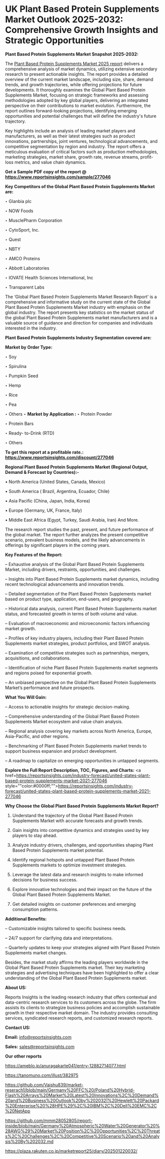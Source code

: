 # UK Plant Based Protein Supplements Market Outlook 2025-2032: Comprehensive Growth Insights and Strategic Opportunities

<strong>Plant Based Protein Supplements Market Snapshot 2025-2032:</strong>

The <a href=https://www.reportsinsights.com/sample/277046>Plant Based Protein Supplements Market 2025 report</a> delivers a comprehensive analysis of market dynamics, utilizing extensive secondary research to present actionable insights. The report provides a detailed overview of the current market landscape, including size, share, demand trends, and growth trajectories, while offering projections for future developments. It thoroughly examines the Global Plant Based Protein Supplements Market, focusing on strategic frameworks and assessing methodologies adopted by key global players, delivering an integrated perspective on their contributions to market evolution. Furthermore, the report outlines forward-looking projections, identifying emerging opportunities and potential challenges that will define the industry's future trajectory.

Key highlights include an analysis of leading market players and manufacturers, as well as their latest strategies such as product innovations, partnerships, joint ventures, technological advancements, and competitive segmentation by region and industry. The report offers a meticulous evaluation of critical factors such as production methodologies, marketing strategies, market share, growth rate, revenue streams, profit-loss metrics, and value chain dynamics.

<strong>Get a Sample PDF copy of the report @ <a href=https://www.reportsinsights.com/sample/277046 style=color:#0000ff;>https://www.reportsinsights.com/sample/277046</a></strong>

<strong>Key Competitors of the Global Plant Based Protein Supplements Market are:</strong>

‣ Glanbia plc

‣ NOW Foods

‣ MusclePharm Corporation

‣ CytoSport, Inc.

‣ Quest

‣ NBTY

‣ AMCO Proteins

‣ Abbott Laboratories

‣ IOVATE Health Sciences International, Inc

‣ Transparent Labs

The ‘Global Plant Based Protein Supplements Market Research Report’ is a comprehensive and informative study on the current state of the Global Plant Based Protein Supplements Market industry with emphasis on the global industry. The report presents key statistics on the market status of the global Plant Based Protein Supplements market manufacturers and is a valuable source of guidance and direction for companies and individuals interested in the industry.

<strong>Plant Based Protein Supplements Industry Segmentation covered are:</strong>

<strong>Market by Order Type: </strong>

‣ Soy

‣ Spirulina

‣ Pumpkin Seed

‣ Hemp

‣ Rice

‣ Pea

‣ Others
‣ 
<strong>Market by Application :</strong>
‣ Protein Powder

‣ Protein Bars

‣ Ready- to-Drink (RTD)

‣ Others

<strong>To get this report at a profitable rate.: <a href=https://www.reportsinsights.com/discount/277046 style=color:#0000ff;>https://www.reportsinsights.com/discount/277046</a></strong>

<strong>Regional Plant Based Protein Supplements Market (Regional Output, Demand &amp; Forecast by Countries):-</strong>

• North America (United States, Canada, Mexico)

• South America ( Brazil, Argentina, Ecuador, Chile)

• Asia Pacific (China, Japan, India, Korea)

• Europe (Germany, UK, France, Italy)

• Middle East Africa (Egypt, Turkey, Saudi Arabia, Iran) And More.

The research report studies the past, present, and future performance of the global market. The report further analyzes the present competitive scenario, prevalent business models, and the likely advancements in offerings by significant players in the coming years.

<strong>Key Features of the Report:</strong>

– Exhaustive analysis of the Global Plant Based Protein Supplements Market, including drivers, restraints, opportunities, and challenges.

– Insights into Plant Based Protein Supplements market dynamics, including recent technological advancements and innovation trends.

– Detailed segmentation of the Plant Based Protein Supplements market based on product type, application, end-users, and geography.

– Historical data analysis, current Plant Based Protein Supplements market status, and forecasted growth in terms of both volume and value.

– Evaluation of macroeconomic and microeconomic factors influencing market growth.

– Profiles of key industry players, including their Plant Based Protein Supplements market strategies, product portfolios, and SWOT analysis.

– Examination of competitive strategies such as partnerships, mergers, acquisitions, and collaborations.

– Identification of niche Plant Based Protein Supplements market segments and regions poised for exponential growth.

– An unbiased perspective on the Global Plant Based Protein Supplements Market’s performance and future prospects.

<strong>What You Will Gain:</strong>

– Access to actionable insights for strategic decision-making.

– Comprehensive understanding of the Global Plant Based Protein Supplements Market ecosystem and value chain analysis.

– Regional analysis covering key markets across North America, Europe, Asia-Pacific, and other regions.

– Benchmarking of Plant Based Protein Supplements market trends to support business expansion and product development.

– A roadmap to capitalize on emerging opportunities in untapped segments.

<strong>Explore the Full Report Description, TOC, Figures, and Charts:</strong>
<a href=https://reportsinsights.com/industry-forecast/united-states-plant-based-protein-supplements-market-2021-277046 style=""color:#0000ff;"">https://reportsinsights.com/industry-forecast/united-states-plant-based-protein-supplements-market-2021-277046</a>

<strong>Why Choose the Global Plant Based Protein Supplements Market Report?</strong>

1. Understand the trajectory of the Global Plant Based Protein Supplements Market with accurate forecasts and growth trends.

2. Gain insights into competitive dynamics and strategies used by key players to stay ahead.

3. Analyze industry drivers, challenges, and opportunities shaping Plant Based Protein Supplements market potential.

4. Identify regional hotspots and untapped Plant Based Protein Supplements markets to optimize investment strategies.

5. Leverage the latest data and research insights to make informed decisions for business success.

6. Explore innovative technologies and their impact on the future of the Global Plant Based Protein Supplements Market.

7. Get detailed insights on customer preferences and emerging consumption patterns.

<strong>Additional Benefits:</strong>

– Customizable insights tailored to specific business needs.

– 24/7 support for clarifying data and interpretations.

– Quarterly updates to keep your strategies aligned with Plant Based Protein Supplements market changes.

Besides, the market study affirms the leading players worldwide in the Global Plant Based Protein Supplements market. Their key marketing strategies and advertising techniques have been highlighted to offer a clear understanding of the Global Plant Based Protein Supplements market.

<strong><strong>About US</strong>:</strong>

Reports Insights is the leading research industry that offers contextual and data-centric research services to its customers across the globe. The firm assists its clients to strategize business policies and accomplish sustainable growth in their respective market domain. The industry provides consulting services, syndicated research reports, and customized research reports.

<strong>Contact US:</strong>

<p class=><b>Email:</b> <a href=mailto:info@reportsinsights.com>info@reportsinsights.com</a></p>
<p class=><b>Sales:</b> <a href=mailto:sales@reportsinsights.com>sales@reportsinsights.com</a></p>

<strong>Our other reports</strong>

<a href=https://ameblo.jp/anuragakarte041/entry-12882714077.html>https://ameblo.jp/anuragakarte041/entry-12882714077.html</a>

<a href=https://tanomuno.com/illust/382975>https://tanomuno.com/illust/382975</a>

<a href=https://github.com/Vaishu839/market-reserach1/blob/main/Germany%20FFC%20/Poland%20Hybrid-Flash%20Arrays%20Market%20Latest%20Innovations%2C%20Demand%20and%20Business%20Outlook%20by%202032|%20Hewlett%20Packard%20Enterprise%20%28HPE%29%2C%20IBM%2C%20Dell%20EMC%2C%20NetApp>https://github.com/Vaishu839/market-reserach1/blob/main/Germany%20FFC%20/Poland%20Hybrid-Flash%20Arrays%20Market%20Latest%20Innovations%2C%20Demand%20and%20Business%20Outlook%20by%202032|%20Hewlett%20Packard%20Enterprise%20%28HPE%29%2C%20IBM%2C%20Dell%20EMC%2C%20NetApp</a>

<a href=https://github.com/mmm28052805/report-inside/blob/main/Germany%20Atmospheric%20Water%20Generator%20%28AWG%29%20Market%20Position%2C%20Opportunities%2C%20Threats%2C%20Challenges%2C%20Competitive%20Scenario%20and%20Analysis%20By%202032.md>https://github.com/mmm28052805/report-inside/blob/main/Germany%20Atmospheric%20Water%20Generator%20%28AWG%29%20Market%20Position%2C%20Opportunities%2C%20Threats%2C%20Challenges%2C%20Competitive%20Scenario%20and%20Analysis%20By%202032.md</a>

<a href=https://plaza.rakuten.co.jp/marketreport25/diary/202501220032/>https://plaza.rakuten.co.jp/marketreport25/diary/202501220032/</a>
